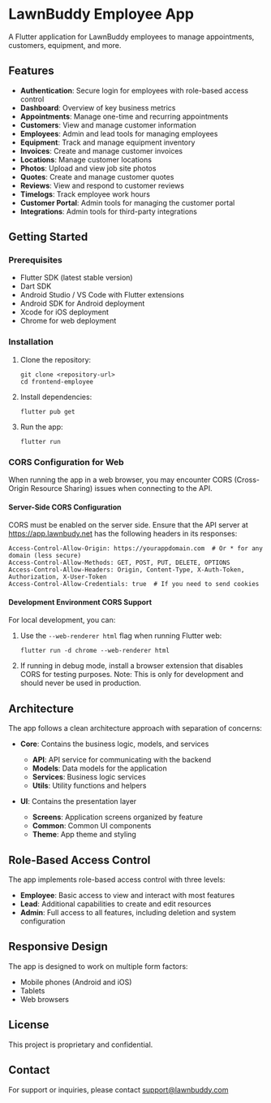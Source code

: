 # LawnBuddy Employee App

A Flutter application for LawnBuddy employees to manage appointments, customers, equipment, and more.

## Features

- **Authentication**: Secure login for employees with role-based access control
- **Dashboard**: Overview of key business metrics
- **Appointments**: Manage one-time and recurring appointments
- **Customers**: View and manage customer information
- **Employees**: Admin and lead tools for managing employees
- **Equipment**: Track and manage equipment inventory
- **Invoices**: Create and manage customer invoices
- **Locations**: Manage customer locations
- **Photos**: Upload and view job site photos
- **Quotes**: Create and manage customer quotes
- **Reviews**: View and respond to customer reviews
- **Timelogs**: Track employee work hours
- **Customer Portal**: Admin tools for managing the customer portal
- **Integrations**: Admin tools for third-party integrations

## Getting Started

### Prerequisites

- Flutter SDK (latest stable version)
- Dart SDK
- Android Studio / VS Code with Flutter extensions
- Android SDK for Android deployment
- Xcode for iOS deployment
- Chrome for web deployment

### Installation

1. Clone the repository:
   ```
   git clone <repository-url>
   cd frontend-employee
   ```

2. Install dependencies:
   ```
   flutter pub get
   ```


3. Run the app:
   ```
   flutter run
   ```

### CORS Configuration for Web

When running the app in a web browser, you may encounter CORS (Cross-Origin Resource Sharing) issues when connecting to the API.

#### Server-Side CORS Configuration

CORS must be enabled on the server side. Ensure that the API server at https://app.lawnbudy.net has the following headers in its responses:

```
Access-Control-Allow-Origin: https://yourappdomain.com  # Or * for any domain (less secure)
Access-Control-Allow-Methods: GET, POST, PUT, DELETE, OPTIONS
Access-Control-Allow-Headers: Origin, Content-Type, X-Auth-Token, Authorization, X-User-Token
Access-Control-Allow-Credentials: true  # If you need to send cookies
```

#### Development Environment CORS Support

For local development, you can:

1. Use the `--web-renderer html` flag when running Flutter web:
   ```
   flutter run -d chrome --web-renderer html
   ```

2. If running in debug mode, install a browser extension that disables CORS for testing purposes.
   Note: This is only for development and should never be used in production.

## Architecture

The app follows a clean architecture approach with separation of concerns:

- **Core**: Contains the business logic, models, and services
  - **API**: API service for communicating with the backend
  - **Models**: Data models for the application
  - **Services**: Business logic services
  - **Utils**: Utility functions and helpers

- **UI**: Contains the presentation layer
  - **Screens**: Application screens organized by feature
  - **Common**: Common UI components
  - **Theme**: App theme and styling

## Role-Based Access Control

The app implements role-based access control with three levels:

- **Employee**: Basic access to view and interact with most features
- **Lead**: Additional capabilities to create and edit resources
- **Admin**: Full access to all features, including deletion and system configuration

## Responsive Design

The app is designed to work on multiple form factors:

- Mobile phones (Android and iOS)
- Tablets
- Web browsers

## License

This project is proprietary and confidential.

## Contact

For support or inquiries, please contact support@lawnbuddy.com 